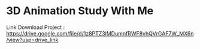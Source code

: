# 3D Animation Study With Me
Link Download Project :
https://drive.google.com/file/d/1z8PTZ3lMDumnfRWF8vhQVrGAF7W_MX6n/view?usp=drive_link
